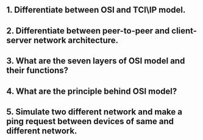 ## 1. Differentiate between OSI and TCI\IP model.

## 2. Differentiate between peer-to-peer and client-server network architecture.

## 3. What are the seven layers of OSI model and their functions?

## 4. What are the principle behind OSI model?

## 5. Simulate two different network and make a ping request between devices of same and different network.
